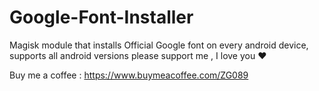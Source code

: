# Google-Font-Installer
Magisk module that installs Official Google font on every android device, supports all android versions
please support me , I love you ❤️ 

Buy me a coffee : https://www.buymeacoffee.com/ZG089
